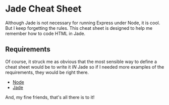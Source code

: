 # Jade Cheat Sheet
Although Jade is not necessary for running Express under Node,
it is cool. But I keep forgetting the rules. This cheat sheet is
designed to help me remember how to code HTML in Jade.

## Requirements
Of course, it struck me as obvious that the most sensible way to
define a cheat sheet would be to write it *IN* Jade so if I needed
more examples of the requirements, they would be right there.

* [Node](http://www.nodejs.com)
* [Jade](http://www.jade-lang.org)

And, my fine friends, that's all there is to it!
